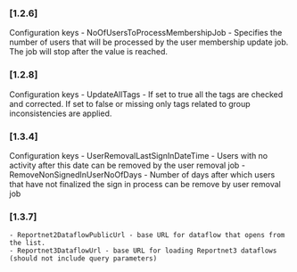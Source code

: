 ### [1.2.6]
Configuration keys
    - NoOfUsersToProcessMembershipJob - Specifies the number of users that will be processed by the user membership update job. The job will stop after the value is reached.

### [1.2.8]
Configuration keys
    - UpdateAllTags - If set to true all the tags are checked and corrected. If set to false or missing only tags related to group inconsistencies are applied.

### [1.3.4]
Configuration keys
    - UserRemovalLastSignInDateTime - Users with no activity after this date can be removed by the user removal job
    - RemoveNonSignedInUserNoOfDays - Number of days after which users that have not finalized the sign in process can be remove by user removal job

### [1.3.7]
    - Reportnet2DataflowPublicUrl - base URL for dataflow that opens from the list.
    - Reportnet3DataflowUrl - base URL for loading Reportnet3 dataflows (should not include query parameters)
